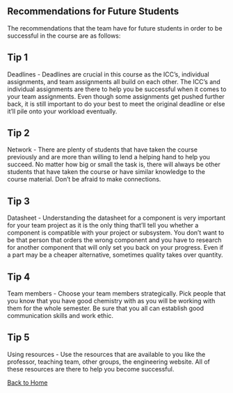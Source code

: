 **Recommendations for Future Students**
- 
The recommendations that the team have for future students in order to be successful in the course are as follows:

**Tip 1**
-
Deadlines - Deadlines are crucial in this course as the ICC’s, individual assignments, and team assignments all build on each other. The ICC’s and individual assignments are there to help you be successful when it comes to your team assignments. Even though some assignments get pushed further back, it is still important to do your best to meet the original deadline or else it’ll pile onto your workload eventually.

**Tip 2**
-
Network - There are plenty of students that have taken the course previously and are more than willing to lend a helping hand to help you succeed. No matter how big or small the task is, there will always be other students that have taken the course or have similar knowledge to the course material. Don’t be afraid to make connections.

**Tip 3**
-
Datasheet - Understanding the datasheet for a component is very important for your team project as it is the only thing that’ll tell you whether a component is compatible with your project or subsystem. You don’t want to be that person that orders the wrong component and you have to research for another component that will only set you back on your progress. Even if a part may be a cheaper alternative, sometimes quality takes over quantity. 

**Tip 4**
-
Team members - Choose your team members strategically. Pick people that you know that you have good chemistry with as you will be working with them for the whole semester. Be sure that you all can establish good communication skills and work ethic. 

**Tip 5**
-
Using resources - Use the resources that are available to you like the professor, teaching team, other groups, the engineering website. All of these resources are there to help you become successful. 

[Back to Home](index)
